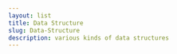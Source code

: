 ```yaml
---
layout: list
title: Data Structure
slug: Data-Structure
description: various kinds of data structures
---
```


